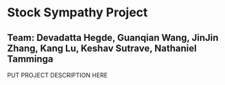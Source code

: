 # Stock Sympathy Project
## Team: Devadatta Hegde, Guanqian Wang, JinJin Zhang, Kang Lu, Keshav Sutrave, Nathaniel Tamminga

PUT PROJECT DESCRIPTION HERE
